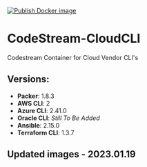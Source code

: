 [![Publish Docker image](https://github.com/techlotse/codestream-cloudcli/actions/workflows/docker-publish.yml/badge.svg)](https://github.com/techlotse/codestream-cloudcli/actions/workflows/docker-publish.yml)
# CodeStream-CloudCLI

Codestream Container for Cloud Vendor CLI's

## Versions:
- **Packer**: 1.8.3
- **AWS CLI**: 2
- **Azure CLI**: 2.41.0
- **Oracle CLI**: _Still To Be Added_
- **Ansible**: 2.15.0
- **Terraform CLI**: 1.3.7

## Updated images - 2023.01.19
